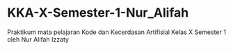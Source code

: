 # KKA-X-Semester-1-Nur_Alifah
Praktikum mata pelajaran Kode dan Kecerdasan Artifisial Kelas X Semester 1 oleh Nur Alifah Izzaty
